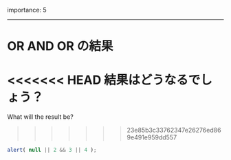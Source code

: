 importance: 5

---

# OR AND OR の結果

<<<<<<< HEAD
結果はどうなるでしょう？
=======
What will the result be?
>>>>>>> 23e85b3c33762347e26276ed869e491e959dd557

```js
alert( null || 2 && 3 || 4 );
```
